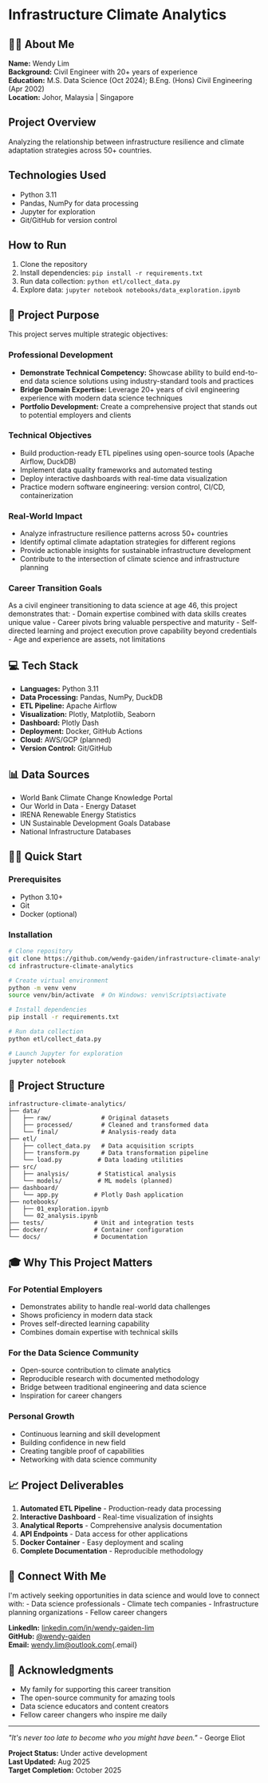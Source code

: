 # Infrastructure Climate Analytics

## 👨‍💼 About Me

**Name:** Wendy Lim\
**Background:** Civil Engineer with 20+ years of experience\
**Education:** M.S. Data Science (Oct 2024); B.Eng. (Hons) Civil Engineering (Apr 2002)\
**Location:** Johor, Malaysia \| Singapore

## Project Overview

Analyzing the relationship between infrastructure resilience and climate adaptation strategies across 50+ countries.

## Technologies Used

-   Python 3.11
-   Pandas, NumPy for data processing
-   Jupyter for exploration
-   Git/GitHub for version control

## How to Run

1.  Clone the repository
2.  Install dependencies: `pip install -r requirements.txt`
3.  Run data collection: `python etl/collect_data.py`
4.  Explore data: `jupyter notebook notebooks/data_exploration.ipynb`

## 🎯 Project Purpose

This project serves multiple strategic objectives:

### **Professional Development**

-   **Demonstrate Technical Competency:** Showcase ability to build end-to-end data science solutions using industry-standard tools and practices
-   **Bridge Domain Expertise:** Leverage 20+ years of civil engineering experience with modern data science techniques
-   **Portfolio Development:** Create a comprehensive project that stands out to potential employers and clients

### **Technical Objectives**

-   Build production-ready ETL pipelines using open-source tools (Apache Airflow, DuckDB)
-   Implement data quality frameworks and automated testing
-   Deploy interactive dashboards with real-time data visualization
-   Practice modern software engineering: version control, CI/CD, containerization

### **Real-World Impact**

-   Analyze infrastructure resilience patterns across 50+ countries
-   Identify optimal climate adaptation strategies for different regions
-   Provide actionable insights for sustainable infrastructure development
-   Contribute to the intersection of climate science and infrastructure planning

### **Career Transition Goals**

As a civil engineer transitioning to data science at age 46, this project demonstrates that: - Domain expertise combined with data skills creates unique value - Career pivots bring valuable perspective and maturity - Self-directed learning and project execution prove capability beyond credentials - Age and experience are assets, not limitations

## 💻 Tech Stack

-   **Languages:** Python 3.11
-   **Data Processing:** Pandas, NumPy, DuckDB
-   **ETL Pipeline:** Apache Airflow
-   **Visualization:** Plotly, Matplotlib, Seaborn
-   **Dashboard:** Plotly Dash
-   **Deployment:** Docker, GitHub Actions
-   **Cloud:** AWS/GCP (planned)
-   **Version Control:** Git/GitHub

## 📊 Data Sources

-   World Bank Climate Change Knowledge Portal
-   Our World in Data - Energy Dataset
-   IRENA Renewable Energy Statistics
-   UN Sustainable Development Goals Database
-   National Infrastructure Databases

## 🏃‍♂️ Quick Start

### Prerequisites

-   Python 3.10+
-   Git
-   Docker (optional)

### Installation

``` bash
# Clone repository
git clone https://github.com/wendy-gaiden/infrastructure-climate-analytics.git
cd infrastructure-climate-analytics

# Create virtual environment
python -m venv venv
source venv/bin/activate  # On Windows: venv\Scripts\activate

# Install dependencies
pip install -r requirements.txt

# Run data collection
python etl/collect_data.py

# Launch Jupyter for exploration
jupyter notebook
```

## 📂 Project Structure

```         
infrastructure-climate-analytics/
├── data/
│   ├── raw/              # Original datasets
│   ├── processed/        # Cleaned and transformed data
│   └── final/            # Analysis-ready data
├── etl/
│   ├── collect_data.py   # Data acquisition scripts
│   ├── transform.py      # Data transformation pipeline
│   └── load.py          # Data loading utilities
├── src/
│   ├── analysis/        # Statistical analysis
│   └── models/          # ML models (planned)
├── dashboard/
│   └── app.py          # Plotly Dash application
├── notebooks/
│   ├── 01_exploration.ipynb
│   └── 02_analysis.ipynb
├── tests/              # Unit and integration tests
├── docker/             # Container configuration
└── docs/               # Documentation
```

## 🎓 Why This Project Matters

### **For Potential Employers**

-   Demonstrates ability to handle real-world data challenges
-   Shows proficiency in modern data stack
-   Proves self-directed learning capability
-   Combines domain expertise with technical skills

### **For the Data Science Community**

-   Open-source contribution to climate analytics
-   Reproducible research with documented methodology
-   Bridge between traditional engineering and data science
-   Inspiration for career changers

### **Personal Growth**

-   Continuous learning and skill development
-   Building confidence in new field
-   Creating tangible proof of capabilities
-   Networking with data science community

## 📈 Project Deliverables

1.  **Automated ETL Pipeline** - Production-ready data processing
2.  **Interactive Dashboard** - Real-time visualization of insights
3.  **Analytical Reports** - Comprehensive analysis documentation
4.  **API Endpoints** - Data access for other applications
5.  **Docker Container** - Easy deployment and scaling
6.  **Complete Documentation** - Reproducible methodology

## 🤝 Connect With Me

I'm actively seeking opportunities in data science and would love to connect with: - Data science professionals - Climate tech companies - Infrastructure planning organizations - Fellow career changers

**LinkedIn:** [linkedin.com/in/wendy-gaiden-lim](https://linkedin.com/in/wendy-gaiden-lim)\
**GitHub:** [\@wendy-gaiden](https://github.com/wendy-gaiden)\
**Email:** [wendy.lim\@outlook.com](mailto:wendy.lim@outlook.com){.email}

## 🙏 Acknowledgments

-   My family for supporting this career transition
-   The open-source community for amazing tools
-   Data science educators and content creators
-   Fellow career changers who inspire me daily

------------------------------------------------------------------------

*"It's never too late to become who you might have been."* - George Eliot

**Project Status:** Under active development\
**Last Updated:** Aug 2025\
**Target Completion:** October 2025
